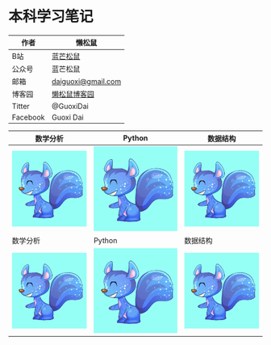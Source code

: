 # 本科学习笔记
|作者|懒松鼠|
|---|---|
|B站|[蓝芒松鼠](https://space.bilibili.com/449154488)|
|公众号|蓝芒松鼠|
|邮箱|daiguoxi@gmail.com|
|博客园|[懒松鼠博客园](https://www.cnblogs.com/yeu4h3uh2/)|
|Titter|@GuoxiDai|
|Facebook|Guoxi Dai|

|数学分析|Python|数据结构|
|----|---|---|
|[![weibo-logo]](python.md)|[![weibo-logo]](python.md)|[![weibo-logo]](python.md)|
|数学分析|Python|数据结构|
|[![weibo-logo]](python.md)|[![weibo-logo]](python.md)|[![weibo-logo]](python.md)|


[weibo-logo]:https://github.com/daiguoxi/Study-notes/blob/master/44.png
